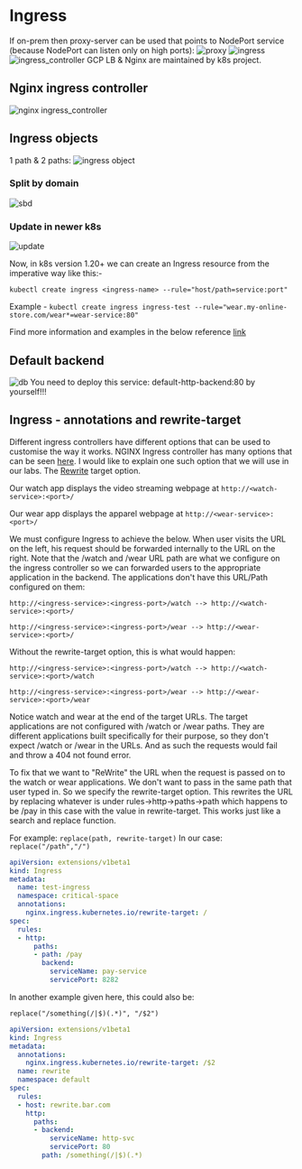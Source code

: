 # Ingress

If on-prem then proxy-server can be used that points to NodePort service (because NodePort can listen only on high ports):
![proxy](../images/49_proxy.png)
![ingress](../images/49_ingress.png)
![ingress_controller](../images/49_ingress_controller.png)
GCP LB & Nginx are maintained by k8s project.

## Nginx ingress controller

![nginx ingress_controller](../images/49_nginx_ingress_controller.png)

## Ingress objects
1 path & 2 paths:
![ingress object](../images/49_ingress_object.png)

### Split by domain
![sbd](../images/49_split_by_domain.png)


### Update in newer k8s
![update](../images/49_update.png)

Now, in k8s version 1.20+ we can create an Ingress resource from the imperative way like this:-

```
kubectl create ingress <ingress-name> --rule="host/path=service:port"
```

Example - ```kubectl create ingress ingress-test --rule="wear.my-online-store.com/wear*=wear-service:80"```

Find more information and examples in the below reference [link](https://kubernetes.io/docs/reference/generated/kubectl/kubectl-commands#-em-ingress-em-)

## Default backend

![db](../images/49_ingress_default_backend.png)
You need to deploy this service: default-http-backend:80 by yourself!!!

## Ingress - annotations and rewrite-target


Different ingress controllers have different options that can be used to customise the way it works. NGINX Ingress controller has many options that can be seen [here](https://kubernetes.github.io/ingress-nginx/examples/). I would like to explain one such option that we will use in our labs. The [Rewrite](https://kubernetes.github.io/ingress-nginx/examples/rewrite/) target option.


Our watch app displays the video streaming webpage at ```http://<watch-service>:<port>/```

Our wear app displays the apparel webpage at ```http://<wear-service>:<port>/```

We must configure Ingress to achieve the below. When user visits the URL on the left, his request should be forwarded internally to the URL on the right. Note that the /watch and /wear URL path are what we configure on the ingress controller so we can forwarded users to the appropriate application in the backend. The applications don't have this URL/Path configured on them:

```http://<ingress-service>:<ingress-port>/watch --> http://<watch-service>:<port>/```

```http://<ingress-service>:<ingress-port>/wear --> http://<wear-service>:<port>/```



Without the rewrite-target option, this is what would happen:

```http://<ingress-service>:<ingress-port>/watch --> http://<watch-service>:<port>/watch```

```http://<ingress-service>:<ingress-port>/wear --> http://<wear-service>:<port>/wear```



Notice watch and wear at the end of the target URLs. The target applications are not configured with /watch or /wear paths. They are different applications built specifically for their purpose, so they don't expect /watch or /wear in the URLs. And as such the requests would fail and throw a 404 not found error.



To fix that we want to "ReWrite" the URL when the request is passed on to the watch or wear applications. We don't want to pass in the same path that user typed in. So we specify the rewrite-target option. This rewrites the URL by replacing whatever is under rules->http->paths->path which happens to be /pay in this case with the value in rewrite-target. This works just like a search and replace function.

For example: ```replace(path, rewrite-target)```
In our case: ```replace("/path","/")```


```yaml
apiVersion: extensions/v1beta1
kind: Ingress
metadata:
  name: test-ingress
  namespace: critical-space
  annotations:
    nginx.ingress.kubernetes.io/rewrite-target: /
spec:
  rules:
  - http:
      paths:
      - path: /pay
        backend:
          serviceName: pay-service
          servicePort: 8282
```

In another example given here, this could also be:

```replace("/something(/|$)(.*)", "/$2")```

```yaml
apiVersion: extensions/v1beta1
kind: Ingress
metadata:
  annotations:
    nginx.ingress.kubernetes.io/rewrite-target: /$2
  name: rewrite
  namespace: default
spec:
  rules:
  - host: rewrite.bar.com
    http:
      paths:
      - backend:
          serviceName: http-svc
          servicePort: 80
        path: /something(/|$)(.*)
```
